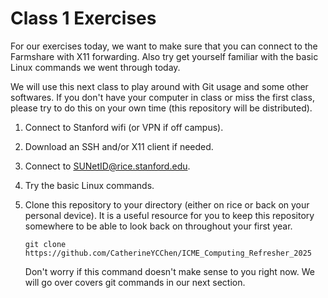 # Class 1 Exercises

For our exercises today, we want to make sure that you can connect to the Farmshare with X11 forwarding. Also try get yourself familiar with the basic Linux commands we went through today.

We will use this next class to play around with Git usage and some other softwares. If you don't have your computer in class or miss the first class, please try to do this on your own time (this repository will be distributed). 

1. Connect to Stanford wifi (or VPN if off campus). 
2. Download an SSH and/or X11 client if needed.
3. Connect to SUNetID@rice.stanford.edu.
4. Try the basic Linux commands.
5. Clone this repository to your directory (either on rice or back on your personal device). It is a useful resource for you to keep this repository somewhere to be able to look back on throughout your first year.  
   
   `git clone https://github.com/CatherineYCChen/ICME_Computing_Refresher_2025`
   
   Don't worry if this command doesn't make sense to you right now.  We will go over covers git commands in our next section. 
